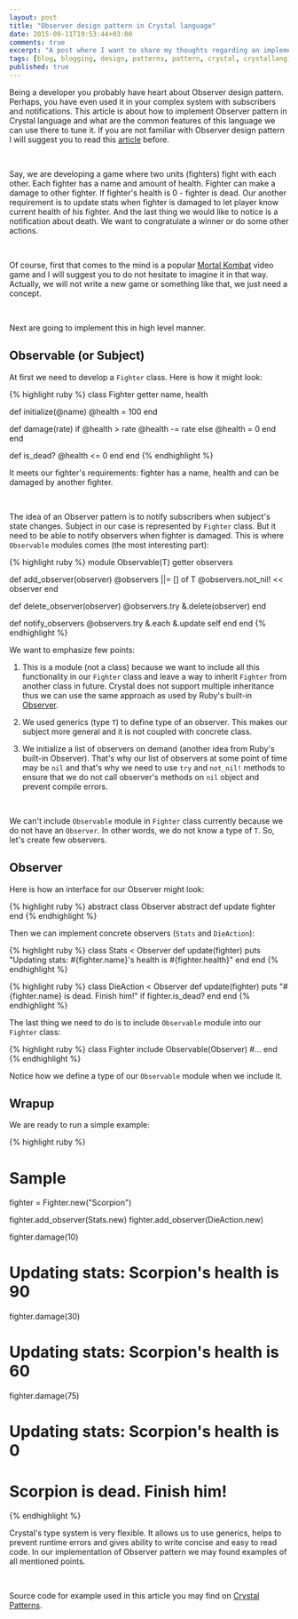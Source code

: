 ```yaml
---
layout: post
title: "Observer design pattern in Crystal language"
date: 2015-09-11T19:53:44+03:00
comments: true
excerpt: "A post where I want to share my thoughts regarding an implementation of an Observer design pattern in Crystal language."
tags: [blog, blogging, design, patterns, pattern, crystal, crystallang, observer, observable, programming, oop, object oriented programming]
published: true
---
```


Being a developer you probably have heart about Observer design pattern. Perhaps, you have even used it in your complex system with subscribers and notifications. This article is about how to implement Observer pattern in Crystal language and what are the common features of this language we can use there to tune it. If you are not familiar with Observer design pattern I will suggest you to read this [article](http://www.blackwasp.co.uk/Observer.aspx) before.

<br>

Say, we are developing a game where two units (fighters) fight with each other. Each fighter has a name and amount of health. Fighter can make a damage to other fighter. If fighter's health is 0 - fighter is dead.
Our another requirement is to update stats when fighter is damaged to let player know current health of his fighter. And the last thing we would like to notice is a notification about death. We want to congratulate a winner or do some other actions.

<br>

Of course, first that comes to the mind is a popular [Mortal Kombat](https://en.wikipedia.org/wiki/Mortal_Kombat) video game and I will suggest you to do not hesitate to imagine it in that way. Actually, we will not write a new game or something like that, we just need a concept.

<br>

Next are going to implement this in high level manner.

## Observable (or Subject)

At first we need to develop a `Fighter` class. Here is how it might look:

{% highlight ruby %}
class Fighter
  getter name, health

  def initialize(@name)
    @health = 100
  end

  def damage(rate)
    if @health > rate
      @health -= rate
    else
      @health = 0
    end
  end

  def is_dead?
    @health <= 0
  end
end
{% endhighlight %}

It meets our fighter's requirements: fighter has a name, health and can be damaged by another fighter.

<br>

The idea of an Observer pattern is to notify subscribers when subject's state changes. Subject in our case is represented by `Fighter` class. But it need to be able to notify observers when fighter is damaged. This is where `Observable` modules comes (the most interesting part):

{% highlight ruby %}
module Observable(T)
  getter observers

  def add_observer(observer)
    @observers ||= [] of T
    @observers.not_nil! << observer
  end

  def delete_observer(observer)
    @observers.try &.delete(observer)
  end

  def notify_observers
    @observers.try &.each &.update self
  end
end
{% endhighlight %}

We want to emphasize few points:

1. This is a module (not a class) because we want to include all this functionality in our `Fighter` class and leave a way to inherit `Fighter` from another class in future. Crystal does not support multiple inheritance thus we can use the same approach as used by Ruby's built-in [Observer](https://github.com/ruby/ruby/blob/trunk/lib/observer.rb).

2. We used generics (type `T`) to define type of an observer. This makes our subject more general and it is not coupled with concrete class.

3. We initialize a list of observers on demand (another idea from Ruby's built-in Observer). That's why our list of observers at some point of time may be `nil` and that's why we need to use `try` and `not_nil!` methods to ensure that we do not call observer's methods on `nil` object and prevent compile errors.

<br>

We can't include `Observable` module in `Fighter` class currently because we do not have an `Observer`. In other words, we do not know a type of `T`. So, let's create few observers.

## Observer

Here is how an interface for our Observer might look:

{% highlight ruby %}
abstract class Observer
  abstract def update fighter
end
{% endhighlight %}

Then we can implement concrete observers (`Stats` and `DieAction`):

{% highlight ruby %}
class Stats < Observer
  def update(fighter)
    puts "Updating stats: #{fighter.name}'s health is #{fighter.health}"
  end
end
{% endhighlight %}

{% highlight ruby %}
class DieAction < Observer
  def update(fighter)
    puts "#{fighter.name} is dead. Finish him!" if fighter.is_dead?
  end
end
{% endhighlight %}

The last thing we need to do is to include `Observable` module into our `Fighter` class:

{% highlight ruby %}
class Fighter
  include Observable(Observer)
  #...
end
{% endhighlight %}

Notice how we define a type of our `Observable` module when we include it.

## Wrapup

We are ready to run a simple example:

{% highlight ruby %}
# Sample
fighter = Fighter.new("Scorpion")

fighter.add_observer(Stats.new)
fighter.add_observer(DieAction.new)

fighter.damage(10)
# Updating stats: Scorpion's health is 90

fighter.damage(30)
# Updating stats: Scorpion's health is 60

fighter.damage(75)
# Updating stats: Scorpion's health is 0
# Scorpion is dead. Finish him!
{% endhighlight %}

Crystal's type system is very flexible. It allows us to use generics, helps to prevent runtime errors and gives ability to write concise and easy to read code. In our implementation of Observer pattern we may found examples of all mentioned points.

<br>

Source code for example used in this article you may find on [Crystal Patterns](http://veelenga.com/crystal-patterns/#behavioral-observer).
